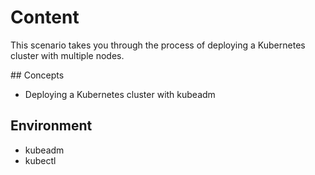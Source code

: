 # Content

This scenario takes you through the process of deploying a Kubernetes cluster with multiple nodes.

## Concepts

- Deploying a Kubernetes cluster with kubeadm

## Environment

- kubeadm
- kubectl
